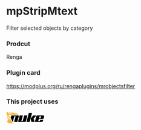 # mpStripMtext
Filter selected objects by category
### Prodcut ###
Renga
### Plugin card ###
https://modplus.org/ru/rengaplugins/mrobjectsfilter
### This project uses

[<img align="left" src="https://raw.githubusercontent.com/ModPlus-Software/Documentation/master/Images/nuke-logo-small.png" />](https://nuke.build/)
